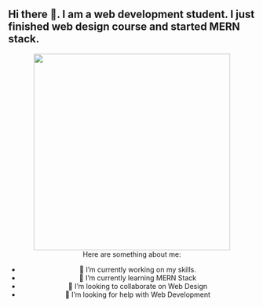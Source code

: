 ## Hi there 👋. I am a web development student. I just finished web design course and started MERN stack.

<div align="center"><img src="https://cdn.dribbble.com/users/2401141/screenshots/5487982/developers-gif-showcase.gif" width="400"></div>

<div align="center" width="80">
  Here are something about me:

- 🔭 I’m currently working on my skills.
- 🌱 I’m currently learning MERN Stack
- 👯 I’m looking to collaborate on Web Design
- 🤔 I’m looking for help with Web Development
</div>

